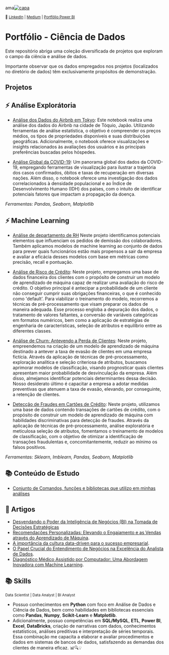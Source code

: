 ama[![capa](https://cdn.discordapp.com/attachments/1088554408469602305/1140659228382613654/Black_Technology_LinkedIn_Banner_5.jpg)](https://github.com/SarahFeanor?tab=repositories)

<sub> 🔗 [LinkedIn](https://www.linkedin.com/in/sarahfrezende/) | [Medium](https://medium.com/@sarahfrezende) | [Portfólio Power BI](https://github.com/SarahFeanor/Portfolio_PowerBI)

# Portfólio - Ciência de Dados 

Este repositório abriga uma coleção diversificada de projetos que exploram o campo da ciência e análise de dados.

Importante observar que os dados empregados nos projetos (localizados no diretório de dados) têm exclusivamente propósitos de demonstração. 

## Projetos 

 ## ⚡️ Análise Explorátoria

  * [Análise dos Dados do Airbnb em Tokyo](https://github.com/SarahFeanor/Portfolio-DataScience/blob/main/An%C3%A1lise_dos_Dados_do_Airbnb_em_Tokyo.ipynb): Este notebook realiza uma análise dos dados do Airbnb na cidade de Tóquio, Japão. Utilizando ferramentas de análise estatística, o objetivo é compreender os preços médios, os tipos de propriedades disponíveis e suas distribuições geográficas. Adicionalmente, o notebook oferece visualizações e insights relacionados às avaliações dos usuários e às principais preferências buscadas pelos hóspedes.
  
  * [Análise Global da COVID-19](https://github.com/SarahFeanor/Portfolio-DataScience/blob/main/Analise_Covid_19.ipynb): Um panorama global dos dados da COVID-19, empregando ferramentas de visualização para ilustrar a trajetória dos casos confirmados, óbitos e taxas de recuperação em diversas nações. Além disso, o notebook oferece uma investigação dos dados correlacionados à densidade populacional e ao Índice de Desenvolvimento Humano (IDH) dos países, com o intuito de identificar potenciais fatores que impactam a propagação da doença.

_Ferramentas: Pandas, Seaborn, Matplotlib_

## ⚡️ Machine Learning

 * [Análise de departamento de RH](https://github.com/SarahFeanor/Portfolio-DataScience/blob/main/An%C3%A1lise_de_departamento_de_RH.ipynb)  Neste projeto identificamos potenciais elementos que influenciam os pedidos de demissão dos colaboradores. Também aplicamos modelos de machine learning ao conjunto de dados para prever quais funcionários estão mais propensos a sair da empresa e avaliar a eficácia desses modelos com base em métricas como precisão, recall e pontuação.

  * [Análise de Risco de Crédito](https://github.com/SarahFeanor/Portfolio-DataScience/blob/main/A_An%C3%A1lise_de_Risco_de_Cr%C3%A9dito.ipynb): Neste projeto, empregamos uma base de dados financeira dos clientes com o propósito de construir um modelo de aprendizado de máquina capaz de realizar uma avaliação do risco de crédito. O objetivo principal é antecipar a probabilidade de um cliente não conseguir cumprir suas obrigações financeiras, o que é conhecido como 'default'. Para viabilizar o treinamento do modelo, recorremos a técnicas de pré-processamento que visam preparar os dados de maneira adequada. Esse processo engloba a depuração dos dados, o tratamento de valores faltantes, a conversão de variáveis categóricas em formatos numéricos, bem como a aplicação de estratégias de engenharia de características, seleção de atributos e equilíbrio entre as diferentes classes.
    
  * [Análise de Churn: Antevendo a Perda de Clientes](https://github.com/SarahFeanor/Portfolio-DataScience/blob/main/Churn_Prediction.ipynb): Neste projeto, empreendemos na criação de um modelo de aprendizado de máquina destinado a antever a taxa de evasão de clientes em uma empresa fictícia. Através da aplicação de técnicas de pré-processamento, exploração analítica e seleção criteriosa de atributos, buscamos aprimorar modelos de classificação, visando prognosticar quais clientes apresentam maior probabilidade de desvinculação da empresa. Além disso, almejamos identificar potenciais determinantes dessa decisão. Nosso desiderato último é capacitar a empresa a adotar medidas preventivas que atenuem a taxa de evasão, elevando, por conseguinte, a retenção de clientes.
    
  *  [Detecção de Fraudes em Cartões de Crédito](https://github.com/SarahFeanor/Portfolio-DataScience/blob/main/Detec%C3%A7%C3%A3o_de_fraude.ipynb): Neste projeto, utilizamos uma base de dados contendo transações de cartões de crédito, com o propósito de construir um modelo de aprendizado de máquina com habilidades discriminativas para detecção de fraudes. Através da aplicação de técnicas de pré-processamento, análise exploratória e meticulosa seleção de atributos, fomentamos o treinamento de modelos de classificação, com o objetivo de otimizar a identificação de transações fraudulentas e, concomitantemente, reduzir ao mínimo os falsos positivos.
        
  _Ferramentas: Sklearn, Imblearn, Pandas, Seaborn, Matplotlib_
 

## 📚 Conteúdo de Estudo

* [ Conjunto de Comandos, funções e bibliotecas que utilizo em minhas análises](https://github.com/SarahFeanor/Portfolio-DataScience/blob/main/functions-comands-libs.md)

## 📝 Artigos

* [Desvendando o Poder da Inteligência de Negócios (BI) na Tomada de Decisões Estratégicas](https://medium.com/@sarahfrezende/desvendando-o-poder-da-inteligência-de-negócios-bi-na-tomada-de-decisões-estratégicas-ededfd24e191)
* [Recomendações Personalizadas: Elevando o Engajamento e as Vendas através do Aprendizado de Máquina](https://medium.com/@sarahfrezende/recomenda%C3%A7%C3%B5es-personalizadas-elevando-o-engajamento-e-as-vendas-atrav%C3%A9s-do-aprendizado-de-m%C3%A1quina-a2b0d47a478d).
* [A importância da cultura data-driven para o sucesso empresarial](https://medium.com/@sarahfrezende/a-import%C3%A2ncia-da-cultura-data-driven-para-o-sucesso-empresarial-bd04d78d5edd).
* [O Papel Crucial do Entendimento de Negócios na Excelência do Analista de Dados](https://medium.com/@sarahfrezende/o-papel-crucial-do-entendimento-de-neg%C3%B3cios-na-excel%C3%AAncia-do-analista-de-dados-165f38fa1a50).
* [Diagnóstico Médico Assistido por Computador: Uma Abordagem Inovadora com Machine Learning](https://medium.com/@sarahfrezende/diagn%C3%B3stico-m%C3%A9dico-assistido-por-computador-uma-abordagem-inovadora-com-machine-learning-5d10a44f191).

## 📚 Skills

<sub> Data Scientist | Data Analyst | BI Analyst   </sub>

* Possuo conhecimentos em **Python** com foco em Análise de Dados e Ciência de Dados, bem como habilidades em bibliotecas essenciais como **Pandas**, **Numpy**, **Scikit-Learn** e **Matplotlib**. 
* Adicionalmente, possuo competências em **SQL/MySQL**, **ETL**, **Power BI**, **Excel**, **DataBricks**, criação de narrativas com dados, conhecimentos estatísticos, análises preditivas e interpretação de séries temporais. Essa combinação me capacita a elaborar e avaliar procedimentos e dados em sistemas de bancos de dados, satisfazendo as demandas dos clientes de maneira eficaz. 📊🔍💡


  

